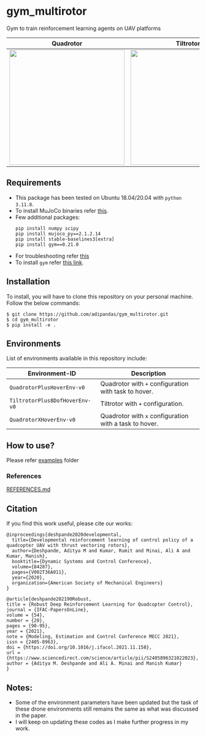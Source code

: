 # gym_multirotor

Gym to train reinforcement learning agents on UAV platforms

Quadrotor  |  Tiltrotor
:-------------------------:|:-------------------------:
<img src="media/quadrotor-babbling.gif" width="300" height="300"/> | <img src="media/tiltrotor-babbling.gif" width="300" height="300"/>

## Requirements
* This package has been tested on Ubuntu 18.04/20.04 with `python 3.11.8`.
* To install MuJoCo binaries refer [this](https://github.com/openai/mujoco-py#install-mujoco).
* Few additional packages:
  ```
  pip install numpy scipy
  pip install mujoco_py==2.1.2.14
  pip install stable-baselines3[extra]
  pip install gym==0.21.0
  ```
* For troubleshooting refer [this](https://github.com/openai/mujoco-py#troubleshooting)
* To install `gym` refer [this link](https://github.com/openai/gym).

## Installation
To install, you will have to clone this repository on your personal machine. Follow the below commands:  
```
$ git clone https://github.com/adipandas/gym_multirotor.git
$ cd gym_multirotor
$ pip install -e .
```

## Environments
List of environments available in this repository include:  

Environment-ID | Description
--- | ---
`QuadrotorPlusHoverEnv-v0` | Quadrotor with `+` configuration with task to hover.
`TiltrotorPlus8DofHoverEnv-v0` | Tiltrotor with `+` configuration.
`QuadrotorXHoverEnv-v0` | Quadrotor with `x` configuration with a task to hover.


## How to use?

Please refer [examples](./examples) folder

### References
[REFERENCES.md](REFERENCES.md)


## Citation

If you find this work useful, please cite our works:

```
@inproceedings{deshpande2020developmental,
  title={Developmental reinforcement learning of control policy of a quadcopter UAV with thrust vectoring rotors},
  author={Deshpande, Aditya M and Kumar, Rumit and Minai, Ali A and Kumar, Manish},
  booktitle={Dynamic Systems and Control Conference},
  volume={84287},
  pages={V002T36A011},
  year={2020},
  organization={American Society of Mechanical Engineers}
}
```

```
@article{deshpande202190Robust,
title = {Robust Deep Reinforcement Learning for Quadcopter Control},
journal = {IFAC-PapersOnLine},
volume = {54},
number = {20},
pages = {90-95},
year = {2021},
note = {Modeling, Estimation and Control Conference MECC 2021},
issn = {2405-8963},
doi = {https://doi.org/10.1016/j.ifacol.2021.11.158},
url = {https://www.sciencedirect.com/science/article/pii/S2405896321022023},
author = {Aditya M. Deshpande and Ali A. Minai and Manish Kumar}
}
```

## Notes:
* Some of the environment parameters have been updated but the task of these drone environments still remains the same as what was discussed in the paper.
* I will keep on updating these codes as I make further progress in my work.

